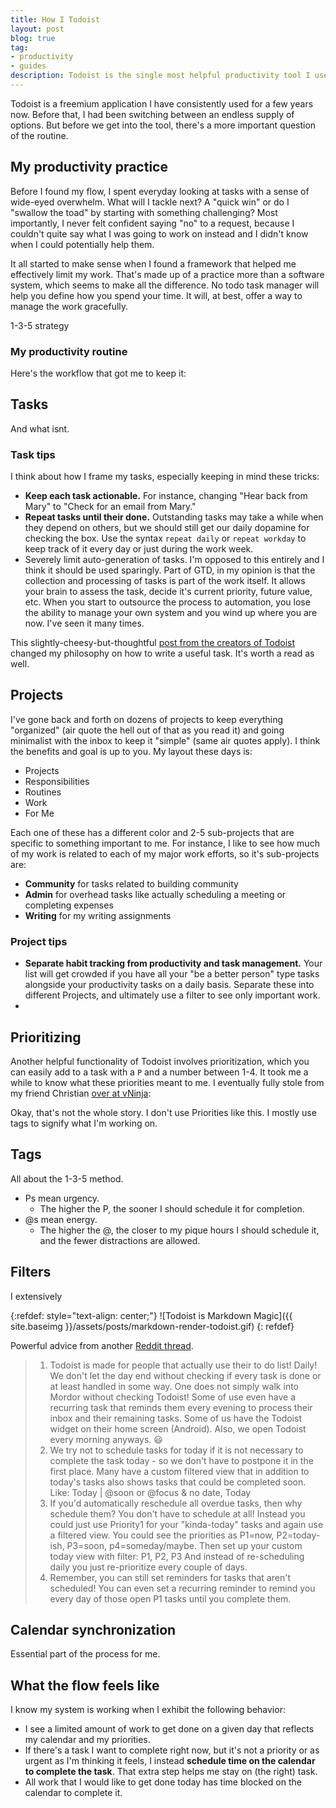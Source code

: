 ```yaml
---
title: How I Todoist
layout: post
blog: true
tag:
- productivity
- guides
description: Todoist is the single most helpful productivity tool I use. 
---
```


Todoist is a freemium application I have consistently used for a few years now. Before that, I had been switching between an endless supply of options. But before we get into the tool, there's a more important question of the routine.

## My productivity practice

Before I found my flow, I spent everyday looking at tasks with a sense of wide-eyed overwhelm. What will I tackle next? A "quick win" or do I "swallow the toad" by starting with something challenging? Most importantly, I never felt confident saying "no" to a request, because I couldn't quite say what I was going to work on instead and I didn't know when I could potentially help them.

It all started to make sense when I found a framework that helped me effectively limit my work. That's made up of a practice more than a software system, which seems to make all the difference. No todo task manager will help you define how you spend your time. It will, at best, offer a way to manage the work gracefully.  

1-3-5 strategy 

### My productivity routine



Here's the workflow that got me to keep it:

## Tasks

And what isnt. 

### Task tips

I think about how I frame my tasks, especially keeping in mind these tricks:

- **Keep each task actionable.** For instance, changing "Hear back from Mary" to "Check for an email from Mary."
- **Repeat tasks until their done.** Outstanding tasks may take a while when they depend on others, but we should still get our daily dopamine for checking the box. Use the syntax `repeat daily` or `repeat workday` to keep track of it every day or just during the work week.
- Severely limit auto-generation of tasks. I'm opposed to this entirely and I think it should be used sparingly. Part of GTD, in my opinion is that the collection and processing of tasks is part of the work itself. It allows your brain to assess the task, decide it's current priority, future value, etc. When you start to outsource the process to automation, you lose the ability to manage your own system and you wind up where you are now. I've seen it many times.

This slightly-cheesy-but-thoughtful [post from the creators of Todoist](https://blog.doist.com/the-life-changing-magic-of-tidying-up-your-todoist-8413b3e06473) changed my philosophy on how to write a useful task. It's worth a read as well.

## Projects

I've gone back and forth on dozens of projects to keep everything "organized" (air quote the hell out of that as you read it) and going minimalist with the inbox to keep it "simple" (same air quotes apply). I think the benefits and goal is up to you. My layout these days is: 

- Projects
- Responsibilities
- Routines
- Work
- For Me

Each one of these has a different color and 2-5 sub-projects that are specific to something important to me. For instance, I like to see how much of my work is related to each of my major work efforts, so it's sub-projects are:

- **Community** for tasks related to building community
- **Admin** for overhead tasks like actually scheduling a meeting or completing expenses
- **Writing** for my writing assignments

### Project tips 


- **Separate habit tracking from productivity and task management.** Your list will get crowded if you have all your "be a better person" type tasks alongside your productivity tasks on a daily basis. Separate these into different Projects, and ultimately use a filter to see only important work. 
- 


## Prioritizing 


Another helpful functionality of Todoist involves prioritization, which you can easily add to a task with a `P` and a number between 1-4. It took me a while to know what these priorities meant to me. I eventually fully stole from my friend Christian [over at vNinja](https://vninja.net/workflow/how-i-use-todoist/):

Okay, that's not the whole story. I don't use Priorities like this. I mostly use tags to signify what I'm working on.

## Tags

All about the 1-3-5 method. 

* Ps mean urgency. 
    * The higher the P, the sooner I should schedule it for completion.
* @s mean energy.
    * The higher the @, the closer to my pique hours I should schedule it, and the fewer distractions are allowed.

## Filters

I extensively 

{:refdef: style="text-align: center;"}
![Todoist is Markdown Magic]({{ site.baseimg }}/assets/posts/markdown-render-todoist.gif)
{: refdef}


Powerful advice from another [Reddit thread](https://www.reddit.com/r/todoist/comments/a4vn2i/automatically_reschedule_overdue_to_today/). 

> 1. Todoist is made for people that actually use their to do list! Daily! We don't let the day end without checking if every task is done or at least handled in some way. One does not simply walk into Mordor without checking Todoist! Some of use even have a recurring task that reminds them every evening to process their inbox and their remaining tasks. Some of us have the Todoist widget on their home screen (Android). Also, we open Todoist every morning anyways. 😃
> 2. We try not to schedule tasks for today if it is not necessary to complete the task today - so we don't have to postpone it in the first place. Many have a custom filtered view that in addition to today's tasks also shows tasks that could be completed soon. Like: Today | @soon or @focus & no date, Today
> 3. If you'd automatically reschedule all overdue tasks, then why schedule them? You don't have to schedule at all! Instead you could just use Priority1 for your "kinda-today" tasks and again use a filtered view. You could see the priorities as P1=now, P2=today-ish, P3=soon, p4=someday/maybe. Then set up your custom today view with filter: P1, P2, P3 And instead of re-scheduling daily you just re-prioritize every couple of days.
> 4. Remember, you can still set reminders for tasks that aren't scheduled! You can even set a recurring reminder to remind you every day of those open P1 tasks until you complete them.

## Calendar synchronization

Essential part of the process for me. 

## What the flow feels like 

I know my system is working when I exhibit the following behavior: 

- I see a limited amount of work to get done on a given day that reflects my calendar and my priorities. 
- If there's a task I want to complete right now, but it's not a priority or as urgent as I'm thinking it feels, I instead **schedule time on the calendar to complete the task**. That extra step helps me stay on (the right) task.
- All work that I would like to get done today has time blocked on the calendar to complete it. 